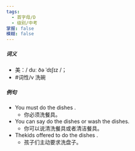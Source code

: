 ```yaml
---
tags:
  - 首字母/D
  - 级别/中考
掌握: false
模糊: false
---
```

##### 词义
- 美：/ duː ðə ˈdɪʃɪz /；
- #词性/v  洗碗
##### 例句
- You must do the dishes .
	- 你必须洗餐具。
- You can say do the dishes or wash the dishes.
	- 你可以说清洗餐具或者清洁餐具。
- Thekids offered to do the dishes .
	- 孩子们主动要求洗盘子。
